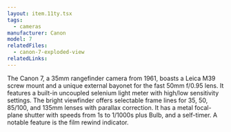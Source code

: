 ```yaml
---
layout: item.11ty.tsx
tags:
  - cameras
manufacturer: Canon
model: 7
relatedFiles:
  - canon-7-exploded-view
relatedLinks:
---
```


The Canon 7, a 35mm rangefinder camera from 1961, boasts a Leica M39 screw mount and a unique external bayonet for the fast 50mm f/0.95 lens. It features a built-in uncoupled selenium light meter with high/low sensitivity settings. The bright viewfinder offers selectable frame lines for 35, 50, 85/100, and 135mm lenses with parallax correction. It has a metal focal-plane shutter with speeds from 1s to 1/1000s plus Bulb, and a self-timer. A notable feature is the film rewind indicator.
